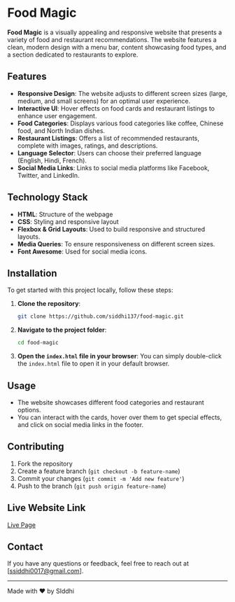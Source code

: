 # Food Magic

**Food Magic** is a visually appealing and responsive website that presents a variety of food and restaurant recommendations. The website features a clean, modern design with a menu bar, content showcasing food types, and a section dedicated to restaurants to explore.

## Features

- **Responsive Design**: The website adjusts to different screen sizes (large, medium, and small screens) for an optimal user experience.
- **Interactive UI**: Hover effects on food cards and restaurant listings to enhance user engagement.
- **Food Categories**: Displays various food categories like coffee, Chinese food, and North Indian dishes.
- **Restaurant Listings**: Offers a list of recommended restaurants, complete with images, ratings, and descriptions.
- **Language Selector**: Users can choose their preferred language (English, Hindi, French).
- **Social Media Links**: Links to social media platforms like Facebook, Twitter, and LinkedIn.

## Technology Stack

- **HTML**: Structure of the webpage
- **CSS**: Styling and responsive layout
- **Flexbox & Grid Layouts**: Used to build responsive and structured layouts.
- **Media Queries**: To ensure responsiveness on different screen sizes.
- **Font Awesome**: Used for social media icons.

## Installation

To get started with this project locally, follow these steps:

1. **Clone the repository**:
    ```bash
    git clone https://github.com/siddhi137/food-magic.git
    ```

2. **Navigate to the project folder**:
    ```bash
    cd food-magic
    ```

3. **Open the `index.html` file in your browser**:
    You can simply double-click the `index.html` file to open it in your default browser.

## Usage

- The website showcases different food categories and restaurant options.
- You can interact with the cards, hover over them to get special effects, and click on social media links in the footer.

## Contributing

1. Fork the repository
2. Create a feature branch (`git checkout -b feature-name`)
3. Commit your changes (`git commit -m 'Add new feature'`)
4. Push to the branch (`git push origin feature-name`)

## Live Website Link
<a href="https://siddhi137.github.io/FoodMagic/" target="_blank">Live Page</a>

## Contact

If you have any questions or feedback, feel free to reach out at [ssiddhi0017@gmail.com].

---

Made with ❤️ by SIddhi
